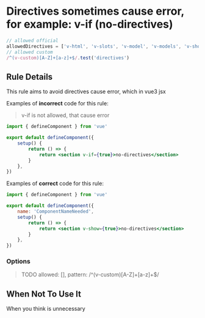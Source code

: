 # Directives sometimes cause error, for example: v-if (no-directives)

```js
// allowed official
allowedDirectives = ['v-html', 'v-slots', 'v-model', 'v-models', 'v-show']
// allowed custom
/^(v-custom)[A-Z]+[a-z]+$/.test('directives')
```

## Rule Details

This rule aims to avoid directives cause error, which in vue3 jsx

Examples of **incorrect** code for this rule:

> v-if is not allowed, that cause error

```jsx
import { defineComponent } from 'vue'

export default defineComponent({
    setup() {
        return () => {
            return <section v-if={true}>no-directives</section>
        }
    },
})
```

Examples of **correct** code for this rule:

```jsx
import { defineComponent } from 'vue'

export default defineComponent({
    name: 'ComponentNameNeeded',
    setup() {
        return () => {
            return <section v-show={true}>no-directives</section>
        }
    },
})
```

### Options

> TODO allowed: [], pattern: /^(v-custom)[A-Z]+[a-z]+$/

## When Not To Use It

When you think is unnecessary
